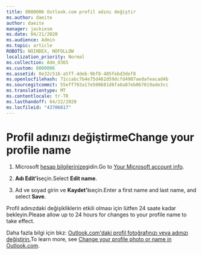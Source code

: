 ```yaml
---
title: 8000006 Outlook.com profil adını değiştir
ms.author: daeite
author: daeite
manager: jackiesm
ms.date: 04/21/2020
ms.audience: Admin
ms.topic: article
ROBOTS: NOINDEX, NOFOLLOW
localization_priority: Normal
ms.collection: Adm_O365
ms.custom: 8000006
ms.assetid: 0e32c516-a5ff-4deb-9bf8-485febd3def8
ms.openlocfilehash: 71ccabc7b4e75d462d59dcfd4907aedafeacad4b
ms.sourcegitcommit: 55eff703a17e500681d8fa6a87eb067019ade3cc
ms.translationtype: MT
ms.contentlocale: tr-TR
ms.lasthandoff: 04/22/2020
ms.locfileid: "43706617"
---
```

# <a name="change-your-profile-name"></a><span data-ttu-id="8daa6-102">Profil adınızı değiştirme</span><span class="sxs-lookup"><span data-stu-id="8daa6-102">Change your profile name</span></span>

1. <span data-ttu-id="8daa6-103">Microsoft [hesap bilgilerinize](https://go.microsoft.com/fwlink/p/?linkid=860841)gidin.</span><span class="sxs-lookup"><span data-stu-id="8daa6-103">Go to [Your Microsoft account info](https://go.microsoft.com/fwlink/p/?linkid=860841).</span></span>
    
2. <span data-ttu-id="8daa6-104">**Adı Edit'i**seçin.</span><span class="sxs-lookup"><span data-stu-id="8daa6-104">Select **Edit name**.</span></span> 
    
3. <span data-ttu-id="8daa6-105">Ad ve soyad girin ve **Kaydet'i**seçin.</span><span class="sxs-lookup"><span data-stu-id="8daa6-105">Enter a first name and last name, and select **Save**.</span></span> 
    
<span data-ttu-id="8daa6-106">Profil adınızdaki değişikliklerin etkili olması için lütfen 24 saate kadar bekleyin.</span><span class="sxs-lookup"><span data-stu-id="8daa6-106">Please allow up to 24 hours for changes to your profile name to take effect.</span></span>
  
<span data-ttu-id="8daa6-107">Daha fazla bilgi için bkz: [Outlook.com'daki profil fotoğrafınızı veya adınızı değiştirin.](https://go.microsoft.com/fwlink/?linkid=873110)</span><span class="sxs-lookup"><span data-stu-id="8daa6-107">To learn more, see [Change your profile photo or name in Outlook.com](https://go.microsoft.com/fwlink/?linkid=873110).</span></span>
  

